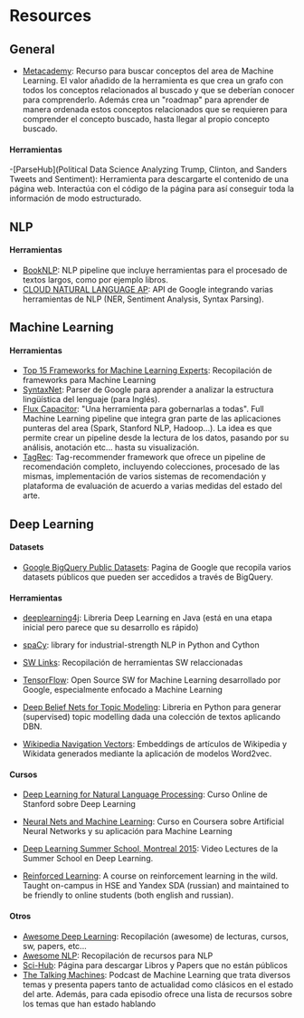 # Resources

## General
- [Metacademy](https://metacademy.org/): Recurso para buscar conceptos del area de Machine Learning. El valor añadido de la herramienta es que crea un grafo con todos los conceptos relacionados al buscado y que se deberían conocer para comprenderlo. Además crea un "roadmap" para aprender de manera ordenada estos conceptos relacionados que se requieren para comprender el concepto buscado, hasta llegar al propio concepto buscado.
 
#### Herramientas
-[ParseHub](Political Data Science Analyzing Trump, Clinton, and Sanders Tweets and Sentiment): Herramienta para descargarte el contenido de una página web. Interactúa con el código de la página para así conseguir toda la información de modo estructurado.

## NLP

#### Herramientas

- [BookNLP](https://github.com/dbamman/book-nlp): NLP pipeline que incluye herramientas para el procesado de textos largos, como por ejemplo libros.
- [CLOUD NATURAL LANGUAGE AP](https://cloud.google.com/natural-language/): API de Google integrando varias herramientas de NLP (NER, Sentiment Analysis, Syntax Parsing).

## Machine Learning

#### Herramientas

- [Top 15 Frameworks for Machine Learning Experts](http://www.kdnuggets.com/2016/04/top-15-frameworks-machine-learning-experts.html): Recopilación de frameworks para Machine Learning
- [SyntaxNet](http://googleresearch.blogspot.com.es/2016/05/announcing-syntaxnet-worlds-most.html):  Parser de Google para aprender a analizar la estructura lingüística del lenguaje (para Inglés).
- [Flux Capacitor](https://github.com/fluxcapacitor/pipeline/wiki): "Una herramienta para gobernarlas a todas". Full Machine Learning pipeline que integra gran parte de las aplicaciones punteras del area (Spark, Stanford NLP, Hadoop...). La idea es que permite crear un pipeline desde la lectura de los datos, pasando por su análisis, anotación etc... hasta su visualización.
- [TagRec](https://github.com/learning-layers/TagRec/blob/master/README.md): Tag-recommender framework que ofrece un pipeline de recomendación completo, incluyendo colecciones, procesado de las mismas, implementación de varios sistemas de recomendación y plataforma de evaluación de acuerdo a varias medidas del estado del arte.

## Deep Learning

#### Datasets
- [Google BigQuery Public Datasets](https://cloud.google.com/bigquery/public-data/): Pagina de Google que recopila varios datasets públicos que pueden ser accedidos a través de BigQuery.

#### Herramientas
- [deeplearning4j](http://deeplearning4j.org/): Libreria Deep Learning en Java (está en una etapa inicial pero parece que su desarrollo es rápido)

- [spaCy](http://spacy.io/):  library for industrial-strength NLP in Python and Cython

- [SW Links](http://deeplearning.net/software_links/): Recopilación de herramientas SW relaccionadas

- [TensorFlow](http://tensorflow.org/): Open Source SW for Machine Learning desarrollado por Google, especialmente enfocado a Machine Learning
- [Deep Belief Nets for Topic Modeling](https://github.com/larsmaaloee/deep-belief-nets-for-topic-modeling): Libreria en Python para generar (supervised) topic modelling dada una colección de textos aplicando DBN.
- [Wikipedia Navigation Vectors](https://figshare.com/articles/Wikipedia_Vectors/3146878): Embeddings de artículos de Wikipedia y Wikidata generados mediante la aplicación de modelos Word2vec.

#### Cursos

- [Deep Learning for Natural Language Processing](http://cs224d.stanford.edu/syllabus.html): Curso Online de Stanford sobre Deep Learning

- [Neural Nets and Machine Learning](https://www.coursera.org/course/neuralnets): Curso en Coursera sobre Artificial Neural Networks y su aplicación para Machine Learning
- [Deep Learning Summer School, Montreal 2015](http://videolectures.net/deeplearning2015_montreal/): Video Lectures de la Summer School en Deep Learning.
- [Reinforced Learning](https://github.com/yandexdataschool/Practical_RL): A course on reinforcement learning in the wild. Taught on-campus in HSE and Yandex SDA (russian) and maintained to be friendly to online students (both english and russian).
 

#### Otros
- [Awesome Deep Learning](https://github.com/ChristosChristofidis/awesome-deep-learning): Recopilación (awesome) de lecturas, cursos, sw, papers, etc...
- [Awesome NLP](https://github.com/keonkim/awesome-nlp): Recopilación de recursos para NLP
- [Sci-Hub](http://sci-hub.cc/): Página para descargar Libros y Papers que no están públicos
- [The Talking Machines](http://www.thetalkingmachines.com/): Podcast de Machine Learning que trata diversos temas y presenta papers tanto de actualidad como clásicos en el estado del arte. Además, para cada episodio ofrece una lista de recursos sobre los temas que han estado hablando


